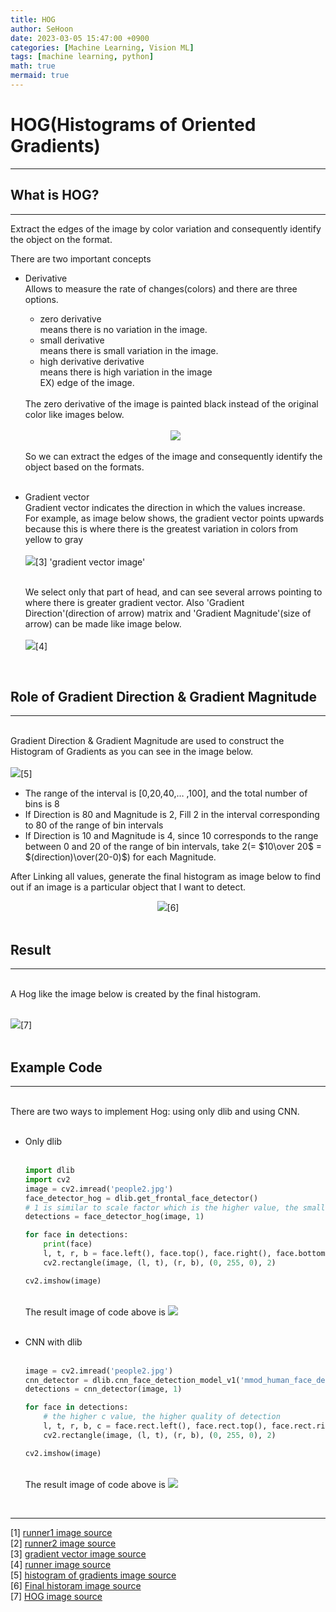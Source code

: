 ```yaml
---
title: HOG
author: SeHoon
date: 2023-03-05 15:47:00 +0900
categories: [Machine Learning, Vision ML]
tags: [machine learning, python]
math: true
mermaid: true
---
```


# HOG(Histograms of Oriented Gradients)
---
## What is HOG?
---
Extract the edges of the image by color variation and consequently identify the object on the format.

There are two important concepts
- Derivative<br>
    Allows to measure the rate of changes(colors) and there are three options.
    + zero derivative<br>
        means there is no variation in the image.
    + small derivative<br>
        means there is small variation in the image.
    + high derivative derivative<br>
        means there is high variation in the image<br> EX) edge of the image.
    <br>  
    The zero derivative of the image is painted black instead of the original color like images below.<br>
    <br>
    <center>
    <img src="https://user-images.githubusercontent.com/28240052/224238779-4631845b-b8bb-4925-8c10-d97363546245.png"> 
    </center>
    <br>
    So we can extract the edges of the image and consequently identify the object based on the formats.
    <br>
    <br>
- Gradient vector<br>
    Gradient vector indicates the direction in which the values increase.<br>
    For example, as image below shows, the gradient vector points upwards because this is where there is the greatest variation in colors from yellow to gray<br>
    <br>
    <img src="https://user-images.githubusercontent.com/28240052/222979389-6b604da5-fc93-4be6-8954-6357e90e8284.png">[3] 'gradient vector image'<br><br>

    We select only that part of head, and can see several arrows pointing to where there is greater gradient vector. Also 'Gradient Direction'(direction of arrow) matrix and 'Gradient Magnitude'(size of arrow) can be made like image below.
    <br>
    <br>
    <img src="https://user-images.githubusercontent.com/28240052/222981629-1d4d6447-c521-43b4-ae1e-1118bf247104.png">[4]<br>

    <br>
## Role of Gradient Direction & Gradient Magnitude
---
<br>
Gradient Direction & Gradient Magnitude are used to construct the Histogram of Gradients
as you can see in the image below.<br><br>
<img src="https://user-images.githubusercontent.com/28240052/224039450-842f22d0-df28-4a92-a446-428bccf45000.png">[5]
<br>

- The range of the interval is [0,20,40,… ,100], and the total number of bins is 8<br>
- If Direction is 80 and Magnitude is 2, Fill 2 in the interval corresponding to 80 of the range of bin intervals<br>
- If Direction is 10 and Magnitude is 4, since 10 corresponds to the range between 0 and 20 of the range of bin intervals, take 2(= $10\over 20$ = $(direction)\over(20-0)$) for each Magnitude.<br>

After Linking all values, generate the final histogram as image below to find out if an image is a particular object that I want to detect.<br>
<center>
<img src="https://user-images.githubusercontent.com/28240052/224046668-4454ce21-f5b1-43fc-a682-de036d60c243.png">[6]
</center><br>

## Result
---
<br>
A Hog like the image below is created by the final histogram.<br><br>

<img src="https://user-images.githubusercontent.com/28240052/224047725-20866a70-fd94-4079-89be-ce1c42f69014.png">[7]<br><br>

## Example Code
---
<br>
There are two ways to implement Hog: using only dlib and using CNN.<br><br>

+ Only dlib
    <br><br>

    ``` py
    import dlib
    import cv2
    image = cv2.imread('people2.jpg')
    face_detector_hog = dlib.get_frontal_face_detector()
    # 1 is similar to scale factor which is the higher value, the smaller box
    detections = face_detector_hog(image, 1) 

    for face in detections:
        print(face)
        l, t, r, b = face.left(), face.top(), face.right(), face.bottom()
        cv2.rectangle(image, (l, t), (r, b), (0, 255, 0), 2)

    cv2.imshow(image)
    ```
    <br>
    The result image of code above is
    <img src="https://user-images.githubusercontent.com/28240052/224481553-87a16aae-38f4-4627-83ba-5c573e5cda19.png">
    <br><br>

+ CNN with dlib
    <br><br>

    ```py
    image = cv2.imread('people2.jpg')
    cnn_detector = dlib.cnn_face_detection_model_v1('mmod_human_face_detector.dat')
    detections = cnn_detector(image, 1)

    for face in detections:
        # the higher c value, the higher quality of detection
        l, t, r, b, c = face.rect.left(), face.rect.top(), face.rect.right(), face.rect.bottom(), face.confidence
        cv2.rectangle(image, (l, t), (r, b), (0, 255, 0), 2)

    cv2.imshow(image)
    ```
    <br>
    The result image of code above is
    <img src="https://user-images.githubusercontent.com/28240052/224481553-87a16aae-38f4-4627-83ba-5c573e5cda19.png">
    <br>

<br>

---

[1] [runner1 image source](https://www.udemy.com/course/computer-vision-masterclass/)<br>
[2] [runner2 image source](https://www.udemy.com/course/computer-vision-masterclass/)<br>
[3] [gradient vector image source](https://www.udemy.com/course/computer-vision-masterclass/)<br>
[4] [runner image source](https://www.udemy.com/course/computer-vision-masterclass/)<br>
[5] [histogram of gradients image source](https://www.udemy.com/course/computer-vision-masterclass/)<br>
[6] [Final historam image source](https://www.udemy.com/course/computer-vision-masterclass/)<br>
[7] [HOG image source](https://www.udemy.com/course/computer-vision-masterclass/)<br>